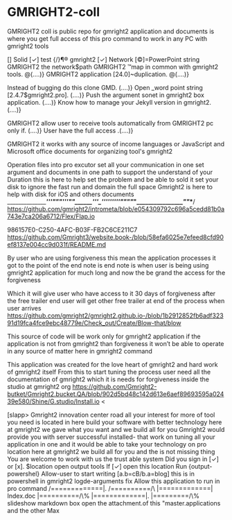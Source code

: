 # GMRIGHT2-coll
GMRIGHT2 coll is public repo for gmright2  application and documents is where you get full access of this pro command to work in any PC with gmright2 tools

[] Solid
[✓] test
{/}¶® gmright2 [✓]
Network [©]=PowerPoint string
GMRIGHT2 the network$path
GMRIGHT2 ™map in common with gmright2 tools. @(....)}
GMRIGHT2 application [24.0]~duplication. @(....)}

Instead of bugging do this clone GMD. (....)}
Open _word point string [2.4.7$gmright2.pro]. (....)}
Push the argument sonet in gmright2 box application. (....)}
Know how to manage your Jekyll version in gmright2.  (....)}

GMRIGHT2 allow user to receive tools automatically from GMRIGHT2 pc only if.  (....)}
User have the full access .(....)}


GMRIGHT2 it works with any source of income languages or JavaScript and Microsoft office documents for organizing tool's gmright2


Operation files into pro excutor set all your communication in one set argument and documents in one path to support the understand of your 
Duration this is here to help set the problem and be able to sold it set your disk to ignore the fast run and domain the full space 
Gmright2 is here to help with disk for iOS and others documents 
________________________________'___''_""_______"_'''"____"_______''__'_'''________'''''________________'"______""__________"___"______________________"___"___*__/
https://github.com/gmright2/intrometa/blob/e054309792c696a5cedd81b0a743e7ca206a6712/Flex/Flap.io

986157E0-C250-4AFC-B03F-FB2C6CE211C7
https://github.com/Gmright3/website.book-/blob/58efa6025e7efeed8cfd90ef8137e004cc9d031f/README.md

By user who are using forgiveness this mean the application processes it got to the point of the end note is end note is when user is being using gmright2 application for much long and now the be grand the access for the forgiveness

Which it will give user who have access to it 30 days of forgiveness after the free trailer end user will get other free trailer at end of the process when user arrives https://github.com/gmright2/gmright2.github.io-/blob/1b2912852fb6adf32391d19fca4fce9ebc48779e/Check_out/Create/Blow-that/blow

This source of code will be work only for gmright2 application if the application is not from gmright2 than forgiveness it won’t be able to operate in any source of matter here in gmright2 command

This application was created for the love heart of gmright2 and hard work of gmright2 itself
From this to start tuning the process user need all the documentation of gmright2 which it is needs for forgiveness inside the studio at gmright2 org https://github.com/Gmright2-butket/Gmright2.bucket.QA/blob/902d5bd48c142d613e6aef89693595a02439e580/Shine/G.studio/Install.io
     <PHN>
<Powershell>
<HTTPS>
    <<Bar>
<Head><name>
<Log><soft.link>
<Log.map><screen>[slapp>
<Log.string>
Gmright2 innovation center road all your interest for more of tool you need is located in here  build your software with better technology here at gmright2 we gave what you want and we build all for you 
Gmright2 would provide you with server successful installed- that work on tuning all your application in one and it would be able to take your technology on pro location here at gmright2 we build all for you and the is not missing thing
You are welcome to work with us the trust able system
Did you sign in [✓] or [x].   $location
<bar><pool> open output tools
If [✓]  open this location
Run {output-powershel}
Allow-user to start writing [a.b=cB/b.a=blog] this is in powershell in gmright2 logde-arguments fix
Allow this application to run in pro command
/=============|.           /==========/\
|=============| Index.doc |==========/\%
|=============|.          |=========/\% slideshow markdown box open the attachment.of this "master.applications and the other Max

